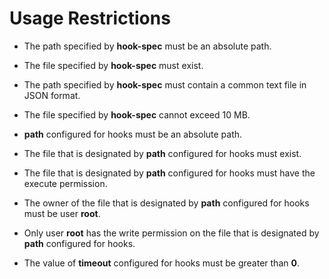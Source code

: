 # Usage Restrictions<a name="EN-US_TOPIC_0184808157"></a>

-   The path specified by  **hook-spec**  must be an absolute path.
-   The file specified by  **hook-spec**  must exist.
-   The path specified by  **hook-spec**  must contain a common text file in JSON format.
-   The file specified by  **hook-spec**  cannot exceed 10 MB.
-   **path**  configured for hooks must be an absolute path.
-   The file that is designated by  **path**  configured for hooks must exist.
-   The file that is designated by  **path**  configured for hooks must have the execute permission.
-   The owner of the file that is designated by  **path**  configured for hooks must be user  **root**.
-   Only user  **root**  has the write permission on the file that is designated by  **path**  configured for hooks.
-   The value of  **timeout**  configured for hooks must be greater than  **0**.

      


